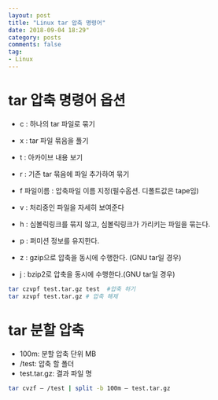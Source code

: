 ```yaml
---
layout: post
title: "Linux tar 압축 명령어"
date: 2018-09-04 18:29"
category: posts
comments: false
tag:
- Linux
---
```

# tar 압축 명령어 옵션
- c : 하나의 tar 파일로 묶기
- x : tar 파일 묶음을 풀기
- t : 아카이브 내용 보기
- r : 기존 tar 묶음에 파일 추가하여 묶기
- f 파일이름 : 압축파일 이름 지정(필수옵션. 디폴트값은 tape임)
- v : 처리중인 파일을 자세히 보여준다
- h : 심볼릭링크를 묶지 않고, 심볼릭링크가 가리키는 파일을 묶는다.
- p : 퍼미션 정보를 유지한다.
- z : gzip으로 압축을 동시에 수행한다. (GNU tar일 경우)

- j : bzip2로 압축을 동시에 수행한다.(GNU tar일 경우)

```sh
tar czvpf test.tar.gz test  #압축 하기
tar xzvpf test.tar.gz # 압축 해제
```

# tar 분할 압축
- 100m: 분할 압축 단위 MB
- /test: 압축 할 폴더
- test.tar.gz: 결과 파일 명
```sh
tar cvzf – /test | split -b 100m – test.tar.gz
```
